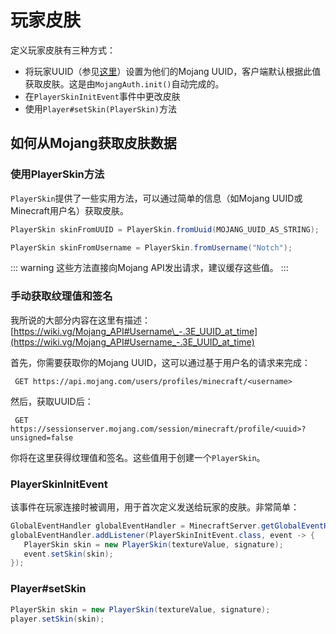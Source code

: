 # 玩家皮肤

定义玩家皮肤有三种方式：

- 将玩家UUID（参见[这里](player-uuid)）设置为他们的Mojang UUID，客户端默认根据此值获取皮肤。这是由`MojangAuth.init()`自动完成的。
- 在`PlayerSkinInitEvent`事件中更改皮肤
- 使用`Player#setSkin(PlayerSkin)`方法

## 如何从Mojang获取皮肤数据

### 使用PlayerSkin方法

`PlayerSkin`提供了一些实用方法，可以通过简单的信息（如Mojang UUID或Minecraft用户名）获取皮肤。

```java
PlayerSkin skinFromUUID = PlayerSkin.fromUuid(MOJANG_UUID_AS_STRING);

PlayerSkin skinFromUsername = PlayerSkin.fromUsername("Notch");
```

::: warning
这些方法直接向Mojang API发出请求，建议缓存这些值。
:::

### 手动获取纹理值和签名

我所说的大部分内容在这里有描述：[https://wiki.vg/Mojang_API#Username\_-.3E_UUID_at_time](https://wiki.vg/Mojang_API#Username_-.3E_UUID_at_time)

首先，你需要获取你的Mojang UUID，这可以通过基于用户名的请求来完成：

```
 GET https://api.mojang.com/users/profiles/minecraft/<username>
```

然后，获取UUID后：

```
 GET https://sessionserver.mojang.com/session/minecraft/profile/<uuid>?unsigned=false
```

你将在这里获得纹理值和签名。这些值用于创建一个`PlayerSkin`。

### PlayerSkinInitEvent

该事件在玩家连接时被调用，用于首次定义发送给玩家的皮肤。非常简单：

```java
GlobalEventHandler globalEventHandler = MinecraftServer.getGlobalEventHandler();
globalEventHandler.addListener(PlayerSkinInitEvent.class, event -> {
   PlayerSkin skin = new PlayerSkin(textureValue, signature);
   event.setSkin(skin);
});
```

### Player#setSkin

```java
PlayerSkin skin = new PlayerSkin(textureValue, signature);
player.setSkin(skin);
```